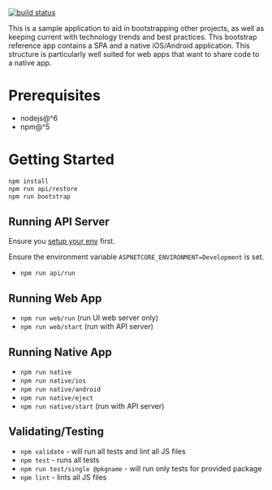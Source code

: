 [![build status](https://travis-ci.org/andrew-codes/hack-week-august-2017.svg?branch=master)](https://travis-ci.org/andrew-codes/hack-week-august-2017)

This is a sample application to aid in bootstrapping other projects, as well as keeping current with technology trends and best practices.  This bootstrap reference app contains a SPA and a native iOS/Android application. This structure is particularly well suited for web apps that want to share code to a native app.

# Prerequisites

- nodejs@^6
- npm@^5

# Getting Started

```bash
npm install
npm run api/restore
npm run bootstrap
```

## Running API Server
Ensure you [setup your env](packages/api/README.md) first.

Ensure the environment variable `ASPNETCORE_ENVIRONMENT=Development` is set.

- `npm run api/run`

## Running Web App

- `npm run web/run` (run UI web server only)
- `npm run web/start` (run with API server)

## Running Native App

- `npm run native`
- `npm run native/ios`
- `npm run native/android`
- `npm run native/eject`
- `npm run native/start` (run with API server)

## Validating/Testing

- `npm validate` - will run all tests and lint all JS files
- `npm test` - runs all tests
- `npm run test/single @pkgname` - will run only tests for provided package
- `npm lint` - lints all JS files


